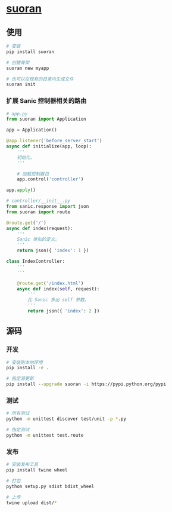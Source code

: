 # [suoran](https://github.com/chenshenchao/suoran)

## 使用

```bash
# 安装
pip install suoran

# 创建骨架
suoran new myapp

# 也可以在现有的目录内生成文件
suoran init
```

### 扩展 Sanic 控制器相关的路由

```python
# app.py
from suoran import Application

app = Application()

@app.listener('before_server_start')
async def initialize(app, loop):
    '''
    初始化。
    '''

    # 加载控制器包
    app.control('controller')

app.apply()
```

```python
# controller/__init__.py
from sanic.response import json
from suoran import route

@route.get('/')
async def index(request):
    '''
    Sanic 类似的定义。
    '''
    return json({ 'index': 1 })

class IndexController:
    '''
    '''

    @route.get('/index.html')
    async def index(self, request):
        '''
        比 Sanic 多出 self 参数。
        '''
        return json({ 'index': 2 })
```

## 源码

### 开发

```bash
# 安装到本地环境
pip install -e .

# 指定源更新
pip install --upgrade suoran -i https://pypi.python.org/pypi
```

### 测试

```bash
# 所有测试
python -m unittest discover test/unit -p *.py

# 指定测试
python -m unittest test.route
```

### 发布

```bash
# 安装发布工具
pip install twine wheel

# 打包
python setup.py sdist bdist_wheel

# 上传
twine upload dist/*
```
